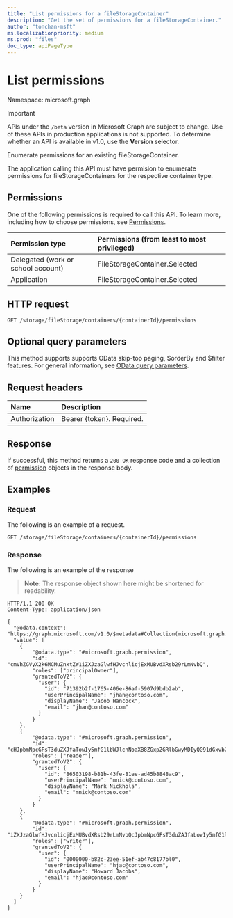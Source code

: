 ```yaml
---
title: "List permissions for a fileStorageContainer"
description: "Get the set of permissions for a fileStorageContainer."
author: "tonchan-msft"
ms.localizationpriority: medium
ms.prod: "files"
doc_type: apiPageType
---
```


# List permissions
Namespace: microsoft.graph

> [!IMPORTANT]
> APIs under the `/beta` version in Microsoft Graph are subject to change. Use of these APIs in production applications is not supported. To determine whether an API is available in v1.0, use the **Version** selector.

Enumerate permissions for an existing fileStorageContainer. 

The application calling this API must have permision to enumerate permissions for fileStorageContainers for the respective container type.

## Permissions
One of the following permissions is required to call this API. To learn more, including how to choose permissions, see [Permissions](/graph/permissions-reference).

|Permission type|Permissions (from least to most privileged)|
|:---|:---|
|Delegated (work or school account)|FileStorageContainer.Selected|
|Application|FileStorageContainer.Selected|

## HTTP request

<!-- {
  "blockType": "ignored"
}
-->
``` http
GET /storage/fileStorage/containers/{containerId}/permissions
```

## Optional query parameters
This method supports supports OData skip-top paging, $orderBy and $filter features. For general information, see [OData query parameters](/graph/query-parameters).

## Request headers
|Name|Description|
|:---|:---|
|Authorization|Bearer {token}. Required.|

## Response

If successful, this method returns a `200 OK` response code and a collection of [permission](../resources/permission.md) objects in the response body.

## Examples

### Request
The following is an example of a request.
<!-- {
  "blockType": "request",
  "name": "list_permission"
}
-->
``` http
GET /storage/fileStorage/containers/{containerId}/permissions
```


### Response
The following is an example of the response
>**Note:** The response object shown here might be shortened for readability.
<!-- {
  "blockType": "response",
  "truncated": true,
  "@odata.type": "Collection(oneDrive.permission)"
}
-->
``` http
HTTP/1.1 200 OK
Content-Type: application/json

{
  "@odata.context": "https://graph.microsoft.com/v1.0/$metadata#Collection(microsoft.graph.permission)",
  "value": [
    {
        "@odata.type": "#microsoft.graph.permission",
        "id": "cmVhZGVyX2k6MCMuZnxtZW1iZXJzaGlwfHJvcnlicjExMUBvdXRsb29rLmNvbQ",
        "roles": ["principalOwner"],
        "grantedToV2": {
          "user": {
            "id": "71392b2f-1765-406e-86af-5907d9bdb2ab",
            "userPrincipalName": "jhan@contoso.com",
            "displayName": "Jacob Hancock",
            "email": "jhan@contoso.com"
          }
        }
    },
    {
        "@odata.type": "#microsoft.graph.permission",
        "id": "cHJpbmNpcGFsT3duZXJfaTowIy5mfG1lbWJlcnNoaXB8ZGxpZGRlbGwyMDIyQG91dGxvb2suY29t",
        "roles": ["reader"],
        "grantedToV2": {
          "user": {
            "id": "86503198-b81b-43fe-81ee-ad45b8848ac9",
            "userPrincipalName": "mnick@contoso.com",
            "displayName": "Mark Nickhols",
            "email": "mnick@contoso.com"
          }
        }
    },
    {
        "@odata.type": "#microsoft.graph.permission",
        "id": "iZXJzaGlwfHJvcnlicjExMUBvdXRsb29rLmNvbQcJpbmNpcGFsT3duZAJfaLowIy5mfG1lbWJl",
        "roles": ["writer"],
        "grantedToV2": {
          "user": {
            "id": "0000000-b82c-23ee-51ef-ab47c8177bl0",
            "userPrincipalName": "hjac@contoso.com",
            "displayName": "Howard Jacobs",
            "email": "hjac@contoso.com"
          }
        }
    }
  ]
}
```

